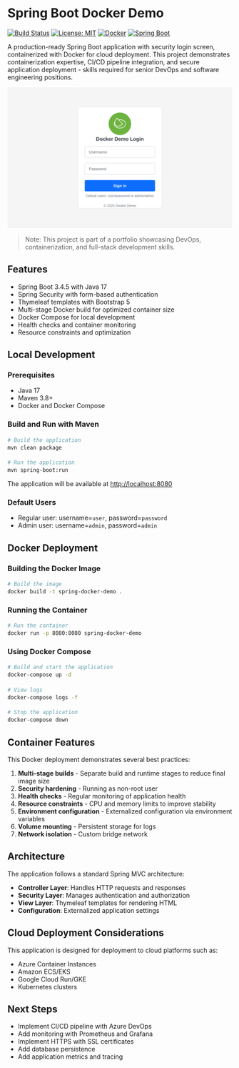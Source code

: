 # Spring Boot Docker Demo

[![Build Status](https://img.shields.io/github/workflow/status/yourusername/spring-boot-docker-demo/Spring%20Boot%20Docker%20Demo%20CI?style=flat-square)](https://github.com/yourusername/spring-boot-docker-demo/actions)
[![License: MIT](https://img.shields.io/badge/License-MIT-yellow.svg?style=flat-square)](https://opensource.org/licenses/MIT)
[![Docker](https://img.shields.io/badge/Docker-Enabled-blue.svg?style=flat-square&logo=docker)](https://www.docker.com/)
[![Spring Boot](https://img.shields.io/badge/Spring_Boot-3.4.5-green.svg?style=flat-square&logo=spring)](https://spring.io/projects/spring-boot)

A production-ready Spring Boot application with security login screen, containerized with Docker for cloud deployment. This project demonstrates containerization expertise, CI/CD pipeline integration, and secure application deployment - skills required for senior DevOps and software engineering positions.

![Login Screen](docs/images/login-screenshot.svg)

> Note: This project is part of a portfolio showcasing DevOps, containerization, and full-stack development skills.

## Features

- Spring Boot 3.4.5 with Java 17
- Spring Security with form-based authentication
- Thymeleaf templates with Bootstrap 5
- Multi-stage Docker build for optimized container size
- Docker Compose for local development
- Health checks and container monitoring
- Resource constraints and optimization

## Local Development

### Prerequisites
- Java 17
- Maven 3.8+
- Docker and Docker Compose

### Build and Run with Maven

```bash
# Build the application
mvn clean package

# Run the application
mvn spring-boot:run
```

The application will be available at [http://localhost:8080](http://localhost:8080)

### Default Users

- Regular user: username=`user`, password=`password`
- Admin user: username=`admin`, password=`admin`

## Docker Deployment

### Building the Docker Image

```bash
# Build the image
docker build -t spring-docker-demo .
```

### Running the Container

```bash
# Run the container
docker run -p 8080:8080 spring-docker-demo
```

### Using Docker Compose

```bash
# Build and start the application
docker-compose up -d

# View logs
docker-compose logs -f

# Stop the application
docker-compose down
```

## Container Features

This Docker deployment demonstrates several best practices:

1. **Multi-stage builds** - Separate build and runtime stages to reduce final image size
2. **Security hardening** - Running as non-root user
3. **Health checks** - Regular monitoring of application health
4. **Resource constraints** - CPU and memory limits to improve stability
5. **Environment configuration** - Externalized configuration via environment variables
6. **Volume mounting** - Persistent storage for logs
7. **Network isolation** - Custom bridge network


## Architecture

The application follows a standard Spring MVC architecture:
- **Controller Layer**: Handles HTTP requests and responses
- **Security Layer**: Manages authentication and authorization
- **View Layer**: Thymeleaf templates for rendering HTML
- **Configuration**: Externalized application settings

## Cloud Deployment Considerations

This application is designed for deployment to cloud platforms such as:

- Azure Container Instances
- Amazon ECS/EKS
- Google Cloud Run/GKE
- Kubernetes clusters


## Next Steps

- Implement CI/CD pipeline with Azure DevOps
- Add monitoring with Prometheus and Grafana
- Implement HTTPS with SSL certificates
- Add database persistence
- Add application metrics and tracing
